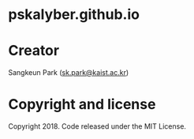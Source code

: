 # pskalyber.github.io

Creator
=======
Sangkeun Park (sk.park@kaist.ac.kr)


Copyright and license
=====================
Copyright 2018. Code released under the MIT License.